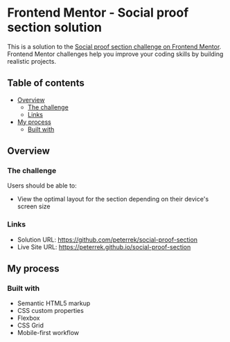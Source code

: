 # Frontend Mentor - Social proof section solution

This is a solution to the [Social proof section challenge on Frontend Mentor](https://www.frontendmentor.io/challenges/social-proof-section-6e0qTv_bA). Frontend Mentor challenges help you improve your coding skills by building realistic projects. 

## Table of contents

- [Overview](#overview)
  - [The challenge](#the-challenge)
  - [Links](#links)
- [My process](#my-process)
  - [Built with](#built-with)

## Overview

### The challenge

Users should be able to:

- View the optimal layout for the section depending on their device's screen size

### Links

- Solution URL: https://github.com/peterrek/social-proof-section
- Live Site URL: https://peterrek.github.io/social-proof-section

## My process

### Built with

- Semantic HTML5 markup
- CSS custom properties
- Flexbox
- CSS Grid
- Mobile-first workflow
